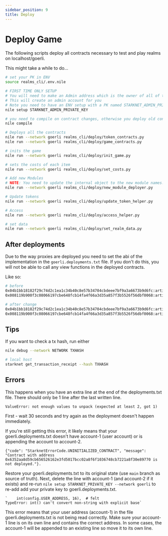 ```yaml
---
sidebar_position: 9
title: Deploy
---
```


# Deploy Game

The following scripts deploy all contracts necessary to test and play realms on localhost/goerli.

This might take a while to do...


```bash
# set your PK in ENV
source realms_cli/.env.nile

# FIRST TIME ONLY SETUP
# You will need to make an Admin address which is the owner of all of these by:
# This will create an admin account for you
# Note you need to have an ENV setup with a PK named STARKNET_ADMIN_PRIVATE_KEY
nile setup STARKNET_ADMIN_PRIVATE_KEY

# you need to compile on contract changes, otherwise you deploy old contracts!
nile compile

# Deploys all the contracts
nile run --network goerli realms_cli/deploy/token_contracts.py
nile run --network goerli realms_cli/deploy/game_contracts.py

# inits the game
nile run --network goerli realms_cli/deploy/init_game.py

# sets the costs of each item
nile run --network goerli realms_cli/deploy/set_costs.py

# Add new Modules 
# NOTE: You need to update the internal object to the new module names... Do not just run this...
nile run --network goerli realms_cli/deploy/new_module_deployer.py

# Update tokens 
nile run --network goerli realms_cli/deploy/update_token_helper.py

# Access
nile run --network goerli realms_cli/deploy/access_helper.py

# set data
nile run --network goerli realms_cli/deploy/set_realm_data.py
```

## After deployments

Due to the way proxies are deployed you need to set the abi of the implementation in the `goerli.deployments.txt` file. If you don't do this, you will not be able to call any view functions in the deployed contracts.

Like so:

```bash
# before
0x04b1bb18182f29c74d2c1ea1c34b40c8e57b34704cbdeee7bf9a3a6673b9d6fc:artifacts/abis/Food.json:Food
0x008119b900f3c08066197cbe648fcb14fa4f66a3d35a857f3b5526f56dbf0068:artifacts/abis/PROXY_Logic.json:proxy_Food

# after change
0x04b1bb18182f29c74d2c1ea1c34b40c8e57b34704cbdeee7bf9a3a6673b9d6fc:artifacts/abis/Food.json:Food
0x008119b900f3c08066197cbe648fcb14fa4f66a3d35a857f3b5526f56dbf0068:artifacts/abis/Food.json:proxy_Food
```


## Tips

If you want to check a tx hash, run either

```bash
nile debug --network NETWORK TXHASH

# local host
starknet get_transaction_receipt --hash TXHASH
```

## Errors

This happens when you have an extra line at the end of the deployments.txt file. There should only be 1 line after the last written line.
```
ValueError: not enough values to unpack (expected at least 2, got 1)
```

First - wait 30 seconds and try again as the deployment doesn't happen immediately. 

If you're still getting this error, it likely means that your goerli.deployments.txt doesn't have account-1 (user account) or is appending the account to account-2. 
```
{"code": "StarknetErrorCode.UNINITIALIZED_CONTRACT", "message": "Contract with address 0x6352aa8d59cb656526162e3fd5017bcc02a8f6f1036748cb7221a8f30e89770 is not deployed."}.
```

Restore your goerli.deployments.txt to its original state (use `main` branch as source of truth). Next, delete the line with account-1 (and account-2 if it exists) and re-run `nile setup STARKNET_PRIVATE_KEY --network goerli` to re-add add your private key to goerli.deployments.txt.

```
`    int(config.USER_ADDRESS, 16),  # felt
TypeError: int() can't convert non-string with explicit base`
```
This error means that your user address (account-1) in the file goerli.deployments.txt is not being read correctly. Make sure your account-1 line is on its own line and contains the correct address. In some cases, the account-1 will be appended to an existing line so move it to its own line.

